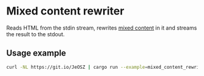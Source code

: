 # Mixed content rewriter

Reads HTML from the stdin stream, rewrites [mixed content](https://developer.mozilla.org/en-US/docs/Web/Security/Mixed_content)
in it and streams the result to the stdout.

## Usage example

```sh
curl -NL https://git.io/JeOSZ | cargo run --example=mixed_content_rewriter
```
